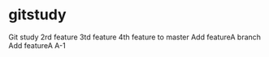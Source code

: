 gitstudy
========

Git study
2rd feature
3td feature
4th feature to master
Add featureA branch
Add featureA A-1

